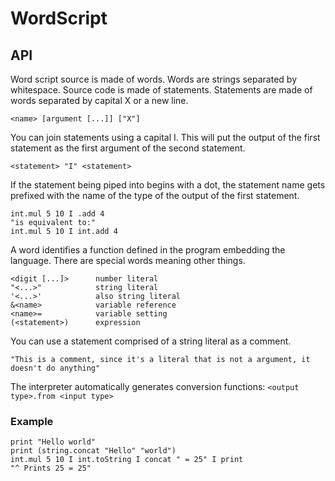 # WordScript

## API
Word script source is made of words. Words are strings separated by whitespace.  Source code is made of statements. Statements are made of words separated by capital X or a new line.

````
<name> [argument [...]] ["X"]
````

You can join statements using a capital I. This will put the output of the first statement as the first argument of the second statement. 

````
<statement> "I" <statement>
````
If the statement being piped into begins with a dot, the statement name gets prefixed with the name of the type of the output of the first statement.
````
int.mul 5 10 I .add 4
"is equivalent to:"
int.mul 5 10 I int.add 4
````

A word identifies a function defined in the program embedding the language. There are special words meaning other things.
````
<digit [...]>      number literal
"<...>"            string literal
'<...>'            also string literal
&<name>            variable reference
<name>=            variable setting
(<statement>)      expression
````

You can use a statement comprised of a string literal as a comment.
````
"This is a comment, since it's a literal that is not a argument, it doesn't do anything"
````

The interpreter automatically generates conversion functions: `<output type>.from <input type>`

### Example
````
print "Hello world"
print (string.concat "Hello" "world")
int.mul 5 10 I int.toString I concat " = 25" I print
"^ Prints 25 = 25"
````
